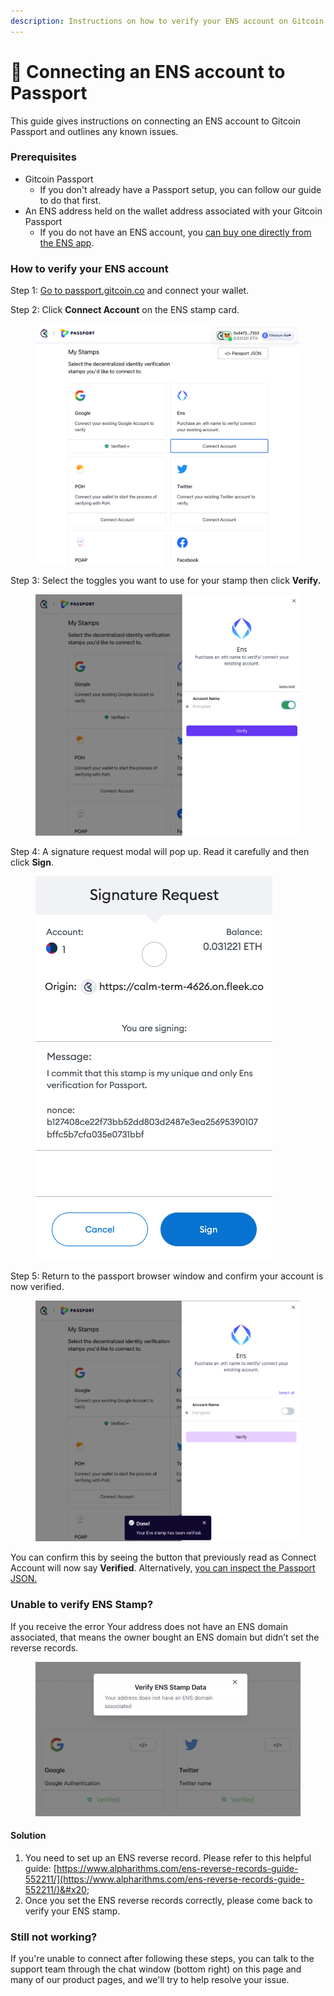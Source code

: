 ```yaml
---
description: Instructions on how to verify your ENS account on Gitcoin Passport.
---
```


# 🔌 Connecting an ENS account to Passport

This guide gives instructions on connecting an ENS account to Gitcoin Passport and outlines any known issues.

### Prerequisites

* Gitcoin Passport
  * If you don't already have a Passport setup, you can follow our guide to do that first.
* An ENS address held on the wallet address associated with your Gitcoin Passport
  * If you do not have an ENS account, you [can buy one directly from the ENS app](https://app.ens.domains/).

### How to verify your ENS account

Step 1: [Go to passport.gitcoin.co](https://passport.gitcoin.co/) and connect your wallet.

Step 2: Click **Connect Account** on the ENS stamp card.

<figure><img src="../../.gitbook/assets/ens-one.png" alt=""><figcaption></figcaption></figure>

Step 3: Select the toggles you want to use for your stamp then click **Verify.**

<figure><img src="../../.gitbook/assets/ens-three.png" alt=""><figcaption></figcaption></figure>

Step 4: A signature request modal will pop up. Read it carefully and then click **Sign**.

<figure><img src="../../.gitbook/assets/ens-four.png" alt=""><figcaption></figcaption></figure>

Step 5: Return to the passport browser window and confirm your account is now verified.

<figure><img src="../../.gitbook/assets/ens-five.png" alt=""><figcaption></figcaption></figure>

You can confirm this by seeing the button that previously read as Connect Account will now say **Verified**. Alternatively, [you can inspect the Passport JSON.](../common-questions/how-to-access-your-passport-json.md)



### Unable to verify ENS Stamp?

If you receive the error Your address does not have an ENS domain associated, that means the owner bought an ENS domain but didn’t set the reverse records.

<figure><img src="../../.gitbook/assets/Screen Shot 2022-08-31 at 8.46.47 PM.png" alt=""><figcaption></figcaption></figure>

#### **Solution**

1. You need to set up an ENS reverse record. Please refer to this helpful guide: [https://www.alpharithms.com/ens-reverse-records-guide-552211/](https://www.alpharithms.com/ens-reverse-records-guide-552211/)&#x20;
2. Once you set the ENS reverse records correctly, please come back to verify your ENS stamp.

### Still not working?

If you're unable to connect after following these steps, you can talk to the support team through the chat window (bottom right) on this page and many of our product pages, and we'll try to help resolve your issue.
